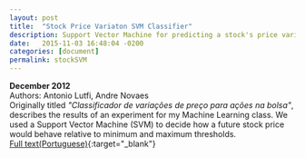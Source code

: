 ```yaml
---
layout: post
title:  "Stock Price Variaton SVM Classifier"
description: Support Vector Machine for predicting a stock's price variation direction.
date:   2015-11-03 16:48:04 -0200
categories: [document]
permalink: stockSVM
---
```

<b>December 2012</b>  
Authors: Antonio Lutfi, Andre Novaes  
Originally titled <i>"Classificador de variações de preço para ações na bolsa"</i>, describes the results of an experiment for my Machine Learning class. We used a Support Vector Machine (SVM) to decide how a future stock price would behave relative to minimum and maximum thresholds.  
[Full text(Portuguese)](https://www.dropbox.com/s/722qck9a3pxy6rq/stockprice%20variation%20classifier.pdf?dl=0){:target="_blank"}

